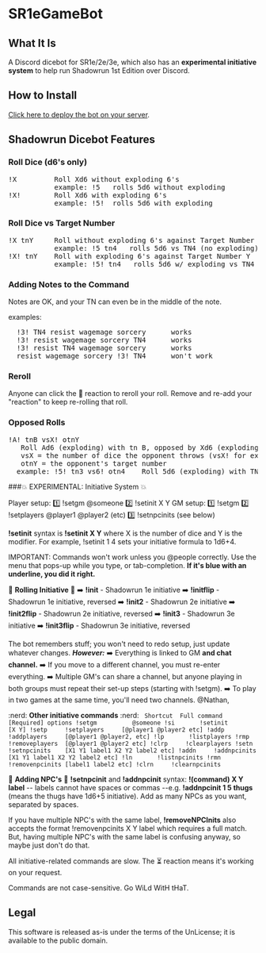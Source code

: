 # SR1eGameBot

## What It Is

A Discord dicebot for SR1e/2e/3e, which also has an **experimental initiative system** to help run Shadowrun 1st Edition over Discord.

## How to Install

[Click here to deploy the bot on your server](https://discordapp.com/oauth2/authorize?client_id=609274260007026689&scope=bot&permissions=0).

## Shadowrun Dicebot Features

### Roll Dice (d6's only)

<pre>!X         Roll Xd6 without exploding 6's
           example: !5   rolls 5d6 without exploding
!X!        Roll Xd6 with exploding 6's
           example: !5!  rolls 5d6 with exploding</pre>

### Roll Dice vs Target Number

<pre>!X tnY     Roll without exploding 6's against Target Number Y  
           example: !5 tn4   rolls 5d6 vs TN4 (no exploding)
!X! tnY    Roll with exploding 6's against Target Number Y
           example: !5! tn4   rolls 5d6 w/ exploding vs TN4</pre>

### Adding Notes to the Command

Notes are OK, and your TN can even be in the middle of the note.

examples:
<pre>
  !3! TN4 resist wagemage sorcery      works
  !3! resist wagemage sorcery TN4      works
  !3! resist TN4 wagemage sorcery      works
  resist wagemage sorcery !3! TN4      won't work</pre>

### Reroll

Anyone can click the :game_die: reaction to reroll your roll.
Remove and re-add your "reaction" to keep re-rolling that roll.

### Opposed Rolls

<pre>!A! tnB vsX! otnY
   Roll Ad6 (exploding) with tn B, opposed by Xd6 (exploding) with opponent's tn Y
   vsX = the number of dice the opponent throws (vsX! for exploding dice)
   otnY = the opponent's target number
  example: !5! tn3 vs6! otn4    Roll 5d6 (exploding) with TN 3, against 6d6 (exploding) with TN 4</pre>

###:boom: EXPERIMENTAL: Initiative System :boom:

  Player setup:
  :one: !setgm @someone
  :two: !setinit X Y
  GM setup:
  :one: !setgm
  :two: !setplayers @player1 @player2 (etc)
  :three: !setnpcinits (see below)

  **!setinit** syntax is **!setinit X Y** where X is the number of dice and Y is the modifier. For example, !setinit 1 4 sets your initiative formula to 1d6+4.

  IMPORTANT: Commands won't work unless you @people correctly. Use the menu that pops-up while you type, or tab-completion.
  **If it's blue with an underline, you did it right.**

  :game_die: **Rolling Initiative** :game_die:
  :arrow_right: **!init** - Shadowrun 1e initiative
  :arrow_right: **!initflip** - Shadowrun 1e initiative, reversed
  :arrow_right: **!init2** - Shadowrun 2e initiative
  :arrow_right: **!init2flip** - Shadowrun 2e initiative, reversed
  :arrow_right: **!init3** - Shadowrun 3e initiative
  :arrow_right: **!init3flip** - Shadowrun 3e initiative, reversed

  The bot remembers stuff; you won't need to redo setup, just update whatever changes. ***However:***
  :arrow_right: Everything is linked to GM **and chat channel.**
  :arrow_right: If you move to a different channel, you must re-enter everything.
  :arrow_right: Multiple GM's can share a channel, but anyone playing in both groups must repeat their set-up steps (starting with !setgm).
  :arrow_right: To play in two games at the same time, you'll need two channels.
  @Nathan,

  :nerd: **Other initiative commands** :nerd: ```
  Shortcut  Full command    [Required] options
            !setgm          @someone
  !si       !setinit        [X Y]
  !setp     !setplayers     [@player1 @player2 etc]
  !addp     !addplayers     [@player1 @player2, etc]
  !lp       !listplayers
  !rmp      !removeplayers  [@player1 @player2 etc]
  !clrp     !clearplayers
  !setn     !setnpcinits    [X1 Y1 label1 X2 Y2 label2 etc]
  !addn     !addnpcinits    [X1 Y1 label1 X2 Y2 label2 etc]
  !ln       !listnpcinits
  !rmn      !removenpcinits [label1 label2 etc]
  !clrn     !clearnpcinits```

  :dragon_face: **Adding NPC's** :dragon_face:
  **!setnpcinit** and **!addnpcinit** syntax: **!(command) X Y label** -- labels cannot have spaces or commas --e.g. **!addnpcinit 1 5 thugs** (means the thugs have 1d6+5 initiative). Add as many NPCs as you want, separated by spaces.

  If you have multiple NPC's with the same label, **!removeNPCInits** also accepts the format !removenpcinits X Y label which requires a full match. But, having multiple NPC's with the same label is confusing anyway, so maybe just don't do that.

  All initiative-related commands are slow. The :hourglass_flowing_sand: reaction means it's working on your request.

  Commands are not case-sensitive. Go WiLd WitH tHaT.

## Legal

This software is released as-is under the terms of the UnLicense; it is available to the public domain.
